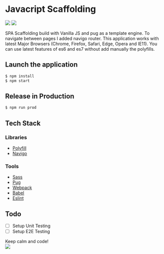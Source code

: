 # Javacript Scaffolding
<img src="https://d25lcipzij17d.cloudfront.net/badge.svg?id=gh&type=6&v=1.0.0"/>
<img src="https://badges.frapsoft.com/os/mit/mit.svg?v=102)"/>

SPA Scaffolding build with Vanilla JS and pug as a template engine. To navigate between pages I added navigo router. This application works with latest Major Browsers (Chrome, Firefox, Safari, Edge, Opera and IE11).
You can use latest features of es6 and es7 without add manually the polyfills.

## Launch the application

```sh
$ npm install
$ npm start
```

## Release in Production

```sh
$ npm run prod
```

## Tech Stack

### Libraries

- [Polyfill](https://babeljs.io/docs/en/babel-polyfill.html)
- [Navigo](https://github.com/krasimir/navigo)

### Tools

- [Sass](https://sass-lang.com/)
- [Pug](https://pugjs.org/api/getting-started.html)
- [Webpack](https://webpack.js.org/)
- [Babel](https://babeljs.io/)
- [Eslint](https://eslint.org/)

## Todo

- [ ] Setup Unit Testing
- [ ] Setup E2E Testing

Keep calm and code!
<br>
<img src="https://badges.frapsoft.com/os/v3/open-source.svg?v=102"/>
